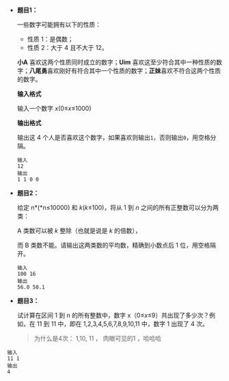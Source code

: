 - **题目1：**

    一些数字可能拥有以下的性质：

    - 性质 1：是偶数；
    - 性质 2：大于 4 且不大于 12。

    **小A** 喜欢这两个性质同时成立的数字；**Uim** 喜欢这至少符合其中一种性质的数字；**八尾勇**喜欢刚好有符合其中一个性质的数字；**正妹**喜欢不符合这两个性质的数字。

    **输入格式**

    输入一个数字 *x*(0≤*x*≤1000)

    **输出格式**

    输出这 4 个人是否喜欢这个数字，如果喜欢则输出`1`，否则输出`0`，用空格分隔。

    ```
    输入 
    12
    输出 
    1 1 0 0
    ```



- **题目2：**

    给定 n*(*n≤10000) 和 *k*(*k*≤100)，将从 1 到 *n* 之间的所有正整数可以分为两类：

    A 类数可以被 *k* 整除（也就是说是 *k* 的倍数），

    而 B 类数不能。请输出这两类数的平均数，精确到小数点后 1 位，用空格隔开。

    ```
    输入
    100 16
    输出 
    56.0 50.1
    ```

- **题目3：**

    试计算在区间 1 到 n 的所有整数中，数字 x（0≤*x*≤9）共出现了多少次？例如，在 11 到 11 中，即在 1,2,3,4,5,6,7,8,9,10,11 中，数字 1 出现了 4 次。

    > 为什么是4次： 1,10, 11 ， 肉眼可见的1 ，哈哈哈

```
输入 
11 1
输出
4
```

